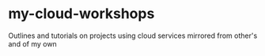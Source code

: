 # my-cloud-workshops
Outlines and tutorials on projects using cloud services mirrored from other's and of my own
